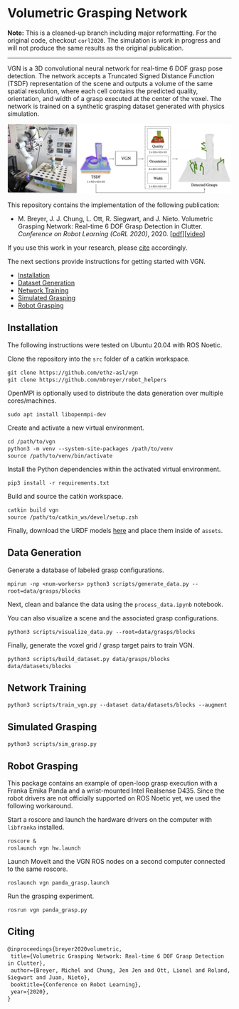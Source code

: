 # Volumetric Grasping Network

**Note:** This is a cleaned-up branch including major reformatting. For the original code, checkout `corl2020`. The simulation is work in progress and will not produce the same results as the original publication.

---

VGN is a 3D convolutional neural network for real-time 6 DOF grasp pose detection. The network accepts a Truncated Signed Distance Function (TSDF) representation of the scene and outputs a volume of the same spatial resolution, where each cell contains the predicted quality, orientation, and width of a grasp executed at the center of the voxel. The network is trained on a synthetic grasping dataset generated with physics simulation.

![overview](assets/overview.png)

This repository contains the implementation of the following publication:

* M. Breyer, J. J. Chung, L. Ott, R. Siegwart, and J. Nieto. Volumetric Grasping Network: Real-time 6 DOF Grasp Detection in Clutter. _Conference on Robot Learning (CoRL 2020)_, 2020. [[pdf](http://arxiv.org/abs/2101.01132)][[video](https://youtu.be/FXjvFDcV6E0)]

If you use this work in your research, please [cite](#citing) accordingly.

The next sections provide instructions for getting started with VGN.

* [Installation](#installation)
* [Dataset Generation](#data-generation)
* [Network Training](#network-training)
* [Simulated Grasping](#simulated-grasping)
* [Robot Grasping](#robot-grasping)

## Installation

The following instructions were tested on Ubuntu 20.04 with ROS Noetic.

Clone the repository into the `src` folder of a catkin workspace.

```
git clone https://github.com/ethz-asl/vgn
git clone https://github.com/mbreyer/robot_helpers
```

OpenMPI is optionally used to distribute the data generation over multiple cores/machines.

```
sudo apt install libopenmpi-dev
```

Create and activate a new virtual environment.

```
cd /path/to/vgn
python3 -m venv --system-site-packages /path/to/venv
source /path/to/venv/bin/activate
```

Install the Python dependencies within the activated virtual environment.

```
pip3 install -r requirements.txt
```

Build and source the catkin workspace.

```
catkin build vgn
source /path/to/catkin_ws/devel/setup.zsh
```

Finally, download the URDF models [here](https://drive.google.com/file/d/16_-IBowyOfP8ffbU8xk6KwMqvXTjj2li/view) and place them inside of `assets`.

## Data Generation

Generate a database of labeled grasp configurations.

```
mpirun -np <num-workers> python3 scripts/generate_data.py --root=data/grasps/blocks
```

Next, clean and balance the data using the `process_data.ipynb` notebook.

You can also visualize a scene and the associated grasp configurations.

```
python3 scripts/visualize_data.py --root=data/grasps/blocks
```

Finally, generate the voxel grid / grasp target pairs to train VGN.

```
python3 scripts/build_dataset.py data/grasps/blocks data/datasets/blocks
```

## Network Training

```
python3 scripts/train_vgn.py --dataset data/datasets/blocks --augment
```

## Simulated Grasping

```
python3 scripts/sim_grasp.py
```

## Robot Grasping

This package contains an example of open-loop grasp execution with a Franka Emika Panda and a wrist-mounted Intel Realsense D435. Since the robot drivers are not officially supported on ROS Noetic yet, we used the following workaround.

Start a roscore and launch the hardware drivers on the computer with `libfranka` installed.

```
roscore &
roslaunch vgn hw.launch
```

Launch MoveIt and the VGN ROS nodes on a second computer connected to the same roscore.

```
roslaunch vgn panda_grasp.launch
```

Run the grasping experiment.

```
rosrun vgn panda_grasp.py
```

## Citing

```
@inproceedings{breyer2020volumetric,
 title={Volumetric Grasping Network: Real-time 6 DOF Grasp Detection in Clutter},
 author={Breyer, Michel and Chung, Jen Jen and Ott, Lionel and Roland, Siegwart and Juan, Nieto},
 booktitle={Conference on Robot Learning},
 year={2020},
}
```
